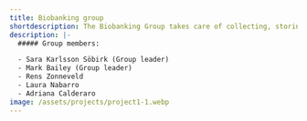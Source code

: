 ```yaml
---
title: Biobanking group
shortdescription: The Biobanking Group takes care of collecting, storing, and managing biological samples for research purposes within the network.
description: |-
  ##### Group members:

  - Sara Karlsson Söbirk (Group leader)
  - Mark Bailey (Group leader)
  - Rens Zonneveld
  - Laura Nabarro
  - Adriana Calderaro
image: /assets/projects/project1-1.webp
---
```


